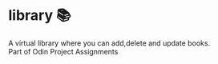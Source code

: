 # library 📚
A virtual library where you can add,delete and update books.
<br>
Part of Odin Project Assignments
